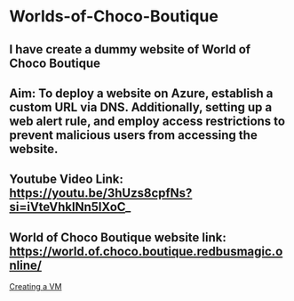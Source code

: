 # Worlds-of-Choco-Boutique
I have create a dummy website of World of Choco Boutique
-----------------------------------------------------------------------------------------------
Aim: To deploy a website on Azure, establish a custom URL via DNS. Additionally, setting up a web alert rule, and employ access restrictions to prevent malicious users from accessing the website.
----------------------------------------------
Youtube Video Link:
https://youtu.be/3hUzs8cpfNs?si=iVteVhklNn5lXoC_
----------------------------------------------------------------------------------------------------------------------------------
World of Choco Boutique website link:
https://world.of.choco.boutique.redbusmagic.online/
---------------------------------------------------
[Creating a VM](https://github.com/Shahira-Ansari/Worlds-of-Choco-Boutique/assets/144965488/51e9a623-3aca-44ca-96be-ccdc627b0ae6)

